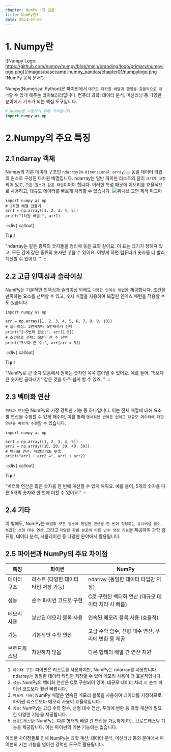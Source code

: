 ```yaml
---
chapter: NumPy :첫 걸음
title: NumPy란?
date: 2024-07-04
---
```

# 1. Numpy란

![Numpy Logo: https://github.com/numpy/numpy/blob/main/branding/logo/primary/numpylogo.png](/images/basecamp-numpy_pandas/chapter01/numpylogo.png 'NumPy 공식 문서')

Numpy(Numerical Python)은 파이썬에서 `대규모 다차원 배열과 행렬을 효율적으로 처리`할 수 있게 해주는 라이브러리입니다. 컴퓨터 과학, 데이터 분석, 머신러닝 등 다양한 분야에서 기초가 되는 핵심 도구입니다.

```python
# Numpy를 사용하기 위해 가져옵니다.
import numpy as np
```

# 2.Numpy의 주요 특징

## 2.1 ndarray 객체

Numpy의 기본 데이터 구조인 `ndarray(N-dimensional array)`는 동일 데이터 타입의 원소로 구성된 다차원 배열입니다. ndarray는 일반 파이썬 리스트와 달리 `크기가 고정`되어 있고, `모든 원소가 같은 타입`이어야 합니다. 이러한 특성 때문에 메모리를 효율적으로 사용하고, 대규모 데이터를 빠르게 처리할 수 있습니다.
![위니브 교안 제작 피그마](/images/basecamp-numpy_pandas/chapter01/array.png '배열')

```python-exec
import numpy as np
# 1차원 배열 만들기
arr1 = np.array([1, 2, 3, 4, 5])
print("1차원 배열:", arr1)

```
:::div{.callout}

**Tip !**

"ndarray는 같은 종류의 숫자들을 정리해 놓은 표와 같아요. 이 표는 크기가 정해져 있고, 모든 칸에 같은 종류의 숫자만 넣을 수 있어요. 이렇게 하면 컴퓨터가 숫자를 더 빨리 계산할 수 있어요. "
:::

## 2.2 고급 인덱싱과 슬라이싱

NumPy는 기본적인 인덱싱과 슬라이싱 외에도 `다양한 인덱싱 방법`을 제공합니다. 조건을 만족하는 요소를 선택할 수 있고, 숫자 배열을 사용하여 복잡한 인덱스 패턴을 적용할 수도 있습니다.

```python-exec
import numpy as np

arr = np.array([1, 2, 3, 4, 5, 6, 7, 8, 9, 10])
# 슬라이싱: 2번째부터 5번째까지 선택
print("2~5번째 원소:", arr[1:5])
# 조건으로 선택: 5보다 큰 수 선택
print("5보다 큰 수:", arr[arr > 5])

```
:::div{.callout}

**Tip !**

"NumPy로 큰 숫자 모음에서 원하는 숫자만 쏙쏙 뽑아낼 수 있어요. 예를 들어, "5보다 큰 숫자만 골라내기" 같은 것을 아주 쉽게 할 수 있죠. "
:::

## 2.3 벡터화 연산

`벡터화 연산`은 NumPy의 가장 강력한 기능 중 하나입니다. 이는 전체 배열에 대해 요소별 연산을 수행할 수 있게 해주며, 이를 통해 `명시적인 반복문 없이도 대규모 데이터에 대한 연산을 빠르게 수행`할 수 있습니다.

```python-exec
import numpy as np

arr1 = np.array([1, 2, 3, 4, 5])
arr2 = np.array([10, 20, 30, 40, 50])
# 벡터화 연산: 배열끼리의 덧셈
print("arr1 + arr2 =", arr1 + arr2)

```
:::div{.callout}

**Tip !**

"벡터화 연산은 많은 숫자를 한 번에 계산할 수 있게 해줘요. 예를 들어, 5개의 숫자를 다른 5개의 숫자와 한 번에 더할 수 있어요."
:::

## 2.4 기타

이 밖에도, NumPy는 `배열의 모든 원소에 동일한 연산을 한 번에 적용하는 유니버셜 함수`, ` 복잡한 선형 대수 연산`, 그리고 `다양한 확률 분포에 따른 난수 생성 기능`을 제공하여 과학 컴퓨팅, 데이터 분석, 시뮬레이션 등 다양한 분야에서 활용됩니다.

## 2.5 파이썬과 NumPy의 주요 차이점

| 특징 | 파이썬 | NumPy |
| --- | --- | --- |
| 데이터 구조 | 리스트 (다양한 데이터 타입 저장 가능) | ndarray (동일한 데이터 타입만 저장) |
| 성능 | 순수 파이썬 코드로 구현 | C로 구현된 벡터화 연산 (대규모 데이터 처리 시 빠름) |
| 메모리 사용 | 분산된 메모리 블록 사용 | 연속된 메모리 블록 사용 (효율적) |
| 기능 | 기본적인 수학 연산 | 고급 수학 함수, 선형 대수 연산, 푸리에 변환 등 제공 |
| 브로드캐스팅 | 지원하지 않음 | 다른 형태의 배열 간 연산 지원 |
1. `데이터 구조`: 파이썬은 리스트를 사용하지만, NumPy는 ndarray를 사용합니다. ndarray는 동일한 데이터 타입만 저장할 수 있어 메모리 사용이 더 효율적입니다.
2. `성능`: NumPy의 벡터화 연산은 C로 구현되어 있어, 대규모 데이터 처리 시 순수 파이썬 코드보다 훨씬 빠릅니다.
3. `메모리 사용`: NumPy 배열은 연속된 메모리 블록을 사용하여 데이터를 저장하므로, 파이썬 리스트보다 메모리 사용이 효율적입니다.
4. `기능`: NumPy는 고급 수학 함수, 선형 대수 연산, 푸리에 변환 등 과학 계산에 필요한 다양한 기능을 제공합니다.
5. `브로드캐스팅`: NumPy는 다른 형태의 배열 간 연산을 가능하게 하는 브로드캐스팅 기능을 제공합니다. 이는 파이썬의 기본 기능에는 없습니다.

이러한 차이점들로 인해 NumPy는 과학 계산, 데이터 분석, 머신러닝 등의 분야에서 파이썬의 기본 기능을 넘어선 강력한 도구로 활용됩니다.